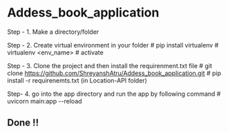 # Addess_book_application

Step - 1. Make a directory/folder 

Step - 2. Create virtual environment in your folder 
      # pip install virtualenv
      # virtualenv <env_name>
      # activate 

Step - 3. Clone the project and then install the requirenment.txt file
        # git clone https://github.com/ShreyanshAtru/Addess_book_application.git
        # pip install -r requirenemts.txt (in Location-API folder)
        
Step- 4. go into the app directory and run the app by following command 
        # uvicorn main:app --reload

## Done !! 
